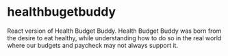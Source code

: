 # healthbugetbuddy
React version of Health Budget Buddy. Health Budget Buddy was born from the desire to eat healthy, while understanding how to do so in the real world where our budgets and paycheck may not always support it. 
